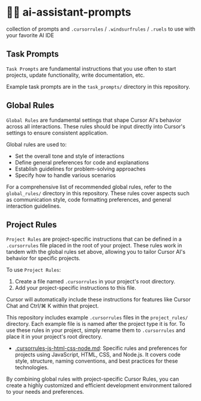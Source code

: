 # 👨‍🏫 ai-assistant-prompts
collection of prompts and `.cursorrules` / `.windsurfrules` / `.ruels` to use with your favorite AI IDE

## Task Prompts

`Task Prompts` are fundamental instructions that you use often to start projects, update functionality, write documentation, etc.

Example task prompts are in the `task_prompts/` directory in this repository.

## Global Rules

`Global Rules` are fundamental settings that shape Cursor AI's behavior across all interactions. These rules should be input directly into Cursor's settings to ensure consistent application.

Global rules are used to:
- Set the overall tone and style of interactions
- Define general preferences for code and explanations
- Establish guidelines for problem-solving approaches
- Specify how to handle various scenarios

For a comprehensive list of recommended global rules, refer to the `global_rules/` directory in this repository. These rules cover aspects such as communication style, code formatting preferences, and general interaction guidelines.

## Project Rules

`Project Rules` are project-specific instructions that can be defined in a `.cursorrules` file placed in the root of your project. These rules work in tandem with the global rules set above, allowing you to tailor Cursor AI's behavior for specific projects.

To use `Project Rules`:
1. Create a file named `.cursorrules` in your project's root directory.
2. Add your project-specific instructions to this file.

Cursor will automatically include these instructions for features like Cursor Chat and Ctrl/⌘ K within that project.

This repository includes example `.cursorrules` files in the `project_rules/` directory. Each example file is is named after the project type it is for. To use these rules in your project, simply rename them to `.cursorrules` and place it in your project's root directory.

- [.cursorrules-js-html-css-node.md](project_rules/.cursorrules-js-html-css-node.md): Specific rules and preferences for projects using JavaScript, HTML, CSS, and Node.js. It covers code style, structure, naming conventions, and best practices for these technologies. 

By combining global rules with project-specific Cursor Rules, you can create a highly customized and efficient development environment tailored to your needs and preferences.

